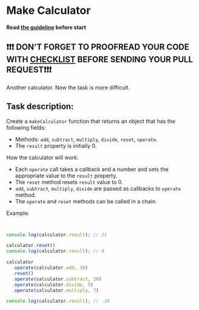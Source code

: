 # Make Calculator


**Read [the guideline](https://github.com/mate-academy/js_task-guideline/blob/master/README.md) before start**

## ❗️❗️❗️ DON'T FORGET TO PROOFREAD YOUR CODE WITH [CHECKLIST](checklist.md) BEFORE SENDING YOUR PULL REQUEST❗️❗️❗️

Another calculator. Now the task is more difficult.

## Task description:

Create a `makeCalculator` function that returns an object that
has the following fields:
- Methods: `add`, `subtract`, `multiply`, `divide`, `reset`, `operate`.
- The `result` property is initially 0.

How the calculator will work:
- Each `operate` call takes a callback and a number and sets the appropriate value to the `result` property.
- The `reset` method resets `result` value to 0.
- `add`, `subtract`, `multiply`, `divide` are passed as callbacks to `operate` method.
- The `operate` and `reset` methods can be called in a chain.

Example:

```js


console.log(calculator.result); // 21

calculator.reset()
console.log(calculator.result); // 0

calculator
  .operate(calculator.add, 10)
  .reset()
  .operate(calculator.subtract, 20)
  .operate(calculator.divide, 5)
  .operate(calculator.multiply, 7)

console.log(calculator.result); // -28
```
